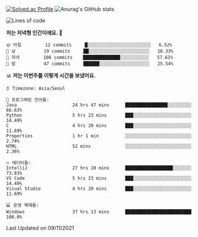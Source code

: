 

<!--
**PungwonLee/PungwonLee** is a ✨ _special_ ✨ repository because its `README.md` (this file) appears on your GitHub profile.

Here are some ideas to get you started:

- 🔭 I’m currently working on ...
- 🌱 I’m currently learning ...
- 👯 I’m looking to collaborate on ...
- 🤔 I’m looking for help with ...
- 💬 Ask me about ...
- 📫 How to reach me: ...
- 😄 Pronouns: ...
- ⚡ Fun fact: ...
-->
[![Solved.ac Profile](http://mazassumnida.wtf/api/v2/generate_badge?boj=vnddnjs00)](https://solved.ac/vnddnjs00/)
![Anurag's GitHub stats](https://github-readme-stats.vercel.app/api?username=PungwonLee&show_icons=true&theme=radical)
<!--START_SECTION:waka-->
![Lines of code](https://img.shields.io/badge/%EC%A0%80%EB%8A%94%20%EC%97%AC%ED%83%9C%EA%B9%8C%EC%A7%80%20-75940%20%EC%A4%84%EC%9D%98%20%EC%BD%94%EB%93%9C%EB%A5%BC%20%EC%9E%91%EC%84%B1%ED%96%88%EC%96%B4%EC%9A%94.-blue)

**저는 저녁형 인간이에요. 🦉** 

```text
🌞 아침         12 commits     █░░░░░░░░░░░░░░░░░░░░░░░░   6.52% 
🌆 낮　         19 commits     ██░░░░░░░░░░░░░░░░░░░░░░░   10.33% 
🌃 저녁         106 commits    ██████████████░░░░░░░░░░░   57.61% 
🌙 밤　         47 commits     ██████░░░░░░░░░░░░░░░░░░░   25.54%

```


📊 **저는 이번주를 이렇게 시간을 보냈어요.** 

```text
⌚︎ Timezone: Asia/Seoul

💬 프로그래밍 언어들: 
Java                     24 hrs 47 mins      ████████████████░░░░░░░░░   66.63% 
Python                   5 hrs 23 mins       ███░░░░░░░░░░░░░░░░░░░░░░   14.49% 
C                        4 hrs 20 mins       ███░░░░░░░░░░░░░░░░░░░░░░   11.69% 
Properties               1 hr 1 min          ░░░░░░░░░░░░░░░░░░░░░░░░░   2.74% 
HTML                     52 mins             ░░░░░░░░░░░░░░░░░░░░░░░░░   2.36%

🔥 에디터들: 
IntelliJ                 27 hrs 28 mins      ██████████████████░░░░░░░   73.83% 
VS Code                  5 hrs 23 mins       ███░░░░░░░░░░░░░░░░░░░░░░   14.49% 
Visual Studio            4 hrs 20 mins       ███░░░░░░░░░░░░░░░░░░░░░░   11.69%

💻 운영 체제들: 
Windows                  37 hrs 13 mins      █████████████████████████   100.0%

```


 Last Updated on 09/11/2021
<!--END_SECTION:waka-->
